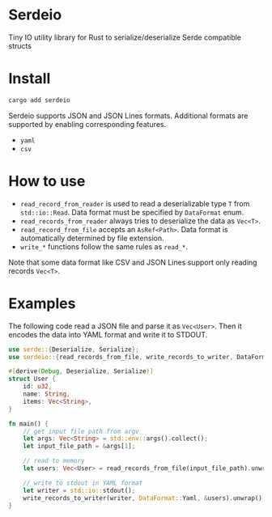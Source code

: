 # Serdeio
Tiny IO utility library for Rust to serialize/deserialize Serde compatible structs

# Install

```sh
cargo add serdeio
```

Serdeio supports JSON and JSON Lines formats. Additional formats are supported by enabling corresponding features.

- `yaml`
- `csv`

# How to use

- `read_record_from_reader` is used to read a deserializable type `T` from `std::io::Read`. Data format must be specified by `DataFormat` enum.
- `read_records_from_reader` always tries to deserialize the data as `Vec<T>`.
- `read_record_from_file` accepts an `AsRef<Path>`. Data format is automatically determined by file extension.
- `write_*` functions follow the same rules as `read_*`.

Note that some data format like CSV and JSON Lines support only reading records `Vec<T>`.

# Examples

The following code read a JSON file and parse it as `Vec<User>`. Then it encodes the data into YAML format and write it to STDOUT.

```rust
use serde::{Deserialize, Serialize};
use serdeio::{read_records_from_file, write_records_to_writer, DataFormat};

#[derive(Debug, Deserialize, Serialize)]
struct User {
    id: u32,
    name: String,
    items: Vec<String>,
}

fn main() {
    // get input file path from argv
    let args: Vec<String> = std::env::args().collect();
    let input_file_path = &args[1];

    // read to memory
    let users: Vec<User> = read_records_from_file(input_file_path).unwrap();

    // write to stdout in YAML format
    let writer = std::io::stdout();
    write_records_to_writer(writer, DataFormat::Yaml, &users).unwrap();
}
```